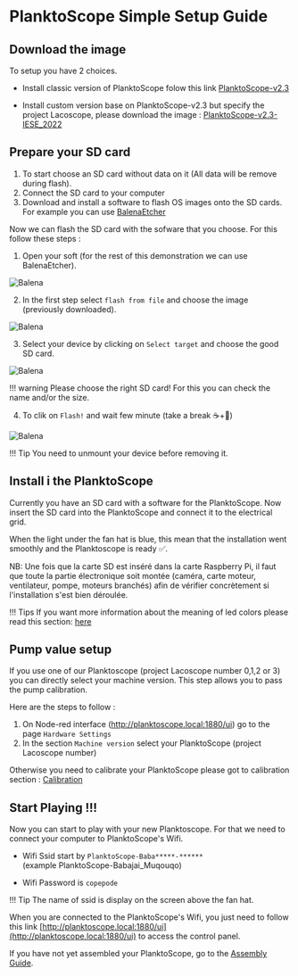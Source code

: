 # PlanktoScope Simple Setup Guide

## Download the image

To setup you have 2 choices.

   * Install classic version of PlanktoScope folow this link [PlanktoScope-v2.3](https://s3.bazile.io/planktoscope/images/planktoscope-v2.3-adafruit-final.img.gz) 
  
   * Install custom version base on PlanktoScope-v2.3 but specify the project Lacoscope, please download the image : [PlanktoScope-v2.3-IESE_2022](https://espaces-collaboratifs.grenet.fr/share/proxy/alfresco-noauth/api/internal/shared/node/4svh5bflSqCEroWzgv5ecQ/content/PlanktoScope_V2.3-project_LacoScope.img.gz?c=force&noCache=1647424199666&a=true) 


## Prepare your SD card

1. To start choose an SD card without data on it (All data will be remove during flash).
2. Connect the SD card to your computer
3. Download and install a software to flash OS images onto the SD cards. For example you can use [BalenaEtcher](https://www.balena.io/etcher/)

Now we can flash the SD card with the sofware that you choose. For this follow these steps :

1. Open your soft (for the rest of this demonstration we can use BalenaEtcher).

![Balena](getting_started/balena1.webp)

2. In the first step select `flash from file` and choose the image (previously downloaded).

![Balena](getting_started/balena2.webp)

3. Select your device by clicking on `Select target` and choose the good SD card.

![Balena](getting_started/balena3.webp)

!!! warning
    Please choose the right SD card! For this you can check the name and/or the size.

4. To clik on `Flash!` and wait few minute (take a break ☕+🥐)

![Balena](getting_started/balena4.webp)

!!! Tip
    You need to unmount your device before removing it.


## Install i the PlanktoScope

Currently you have an SD card with a software for the PlanktoScope. Now insert the SD card into the PlanktoScope and connect it to the electrical grid.

When the light under the fan hat is blue, this mean that the installation went smoothly and the Planktoscope is ready ✅.

NB:  Une fois que la carte SD est inséré dans la carte Raspberry Pi, il faut que toute la partie électronique soit  montée (caméra, carte moteur, ventilateur, pompe, moteurs branchés) afin de vérifier concrètement si l'installation s'est bien déroulée. 

!!! Tips 
    If you want more information about the meaning of led colors please read this section: [here](debug.md#others-informations)

## Pump value setup

If you use one of our Planktoscope (project Lacoscope number 0,1,2 or 3) you can directly select your machine version. This step allows you to pass the pump calibration.

Here are the steps to follow :

1. On Node-red interface (http://planktoscope.local:1880/ui) go to the page `Hardware Settings`
2. In the section `Machine version` select your PlanktoScope (project Lacoscope number)


Otherwise you need to calibrate your PlanktoScope please got to calibration section : [Calibration](calibration.md#pump-calibration)


## Start Playing !!!

Now you can start to play with your new Planktoscope. For that we need to connect your computer to PlanktoScope's Wifi.

- Wifi Ssid start by `PlanktoScope-Baba*****-******`  
(example PlanktoScope-Babajai_Muqouqo)

- Wifi Password is `copepode`

!!! Tip
    The name of ssid is display on the screen above the fan hat.

When you are connected to the PlanktoScope's Wifi, you just need to follow this link [http://planktoscope.local:1880/ui](http://planktoscope.local:1880/ui)  to access the control panel.

If you have not yet assembled your PlanktoScope, go to the [Assembly Guide](assembly_guide.md).
